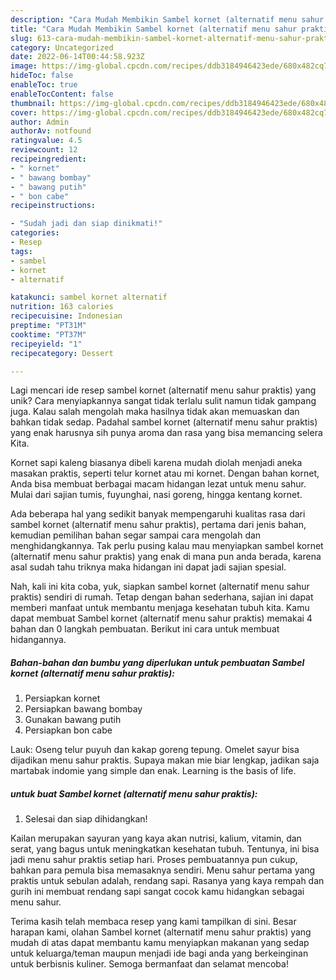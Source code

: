 ```yaml
---
description: "Cara Mudah Membikin Sambel kornet (alternatif menu sahur praktis) yang Mantap"
title: "Cara Mudah Membikin Sambel kornet (alternatif menu sahur praktis) yang Mantap"
slug: 613-cara-mudah-membikin-sambel-kornet-alternatif-menu-sahur-praktis-yang-mantap
category: Uncategorized
date: 2022-06-14T00:44:58.923Z
image: https://img-global.cpcdn.com/recipes/ddb3184946423ede/680x482cq70/sambel-kornet-alternatif-menu-sahur-praktis-foto-resep-utama.jpg
hideToc: false
enableToc: true
enableTocContent: false
thumbnail: https://img-global.cpcdn.com/recipes/ddb3184946423ede/680x482cq70/sambel-kornet-alternatif-menu-sahur-praktis-foto-resep-utama.jpg
cover: https://img-global.cpcdn.com/recipes/ddb3184946423ede/680x482cq70/sambel-kornet-alternatif-menu-sahur-praktis-foto-resep-utama.jpg
author: Admin
authorAv: notfound
ratingvalue: 4.5
reviewcount: 12
recipeingredient:
- " kornet"
- " bawang bombay"
- " bawang putih"
- " bon cabe"
recipeinstructions:

- "Sudah jadi dan siap dinikmati!"
categories:
- Resep
tags:
- sambel
- kornet
- alternatif

katakunci: sambel kornet alternatif 
nutrition: 163 calories
recipecuisine: Indonesian
preptime: "PT31M"
cooktime: "PT37M"
recipeyield: "1"
recipecategory: Dessert

---
```





Lagi mencari ide resep sambel kornet (alternatif menu sahur praktis) yang unik? Cara menyiapkannya sangat tidak terlalu sulit namun tidak gampang juga. Kalau salah mengolah maka hasilnya tidak akan memuaskan dan bahkan tidak sedap. Padahal sambel kornet (alternatif menu sahur praktis) yang enak harusnya sih punya aroma dan rasa yang bisa memancing selera Kita.





Kornet sapi kaleng biasanya dibeli karena mudah diolah menjadi aneka masakan praktis, seperti telur kornet atau mi kornet. Dengan bahan kornet, Anda bisa membuat berbagai macam hidangan lezat untuk menu sahur. Mulai dari sajian tumis, fuyunghai, nasi goreng, hingga kentang kornet.

Ada beberapa hal yang sedikit banyak mempengaruhi kualitas rasa dari sambel kornet (alternatif menu sahur praktis), pertama dari jenis bahan, kemudian pemilihan bahan segar sampai cara mengolah dan menghidangkannya. Tak perlu pusing kalau mau menyiapkan sambel kornet (alternatif menu sahur praktis) yang enak di mana pun anda berada, karena asal sudah tahu triknya maka hidangan ini dapat jadi sajian spesial.






Nah, kali ini kita coba, yuk, siapkan sambel kornet (alternatif menu sahur praktis) sendiri di rumah. Tetap dengan bahan sederhana, sajian ini dapat memberi manfaat untuk membantu menjaga kesehatan tubuh kita. Kamu dapat membuat Sambel kornet (alternatif menu sahur praktis) memakai 4 bahan dan 0 langkah pembuatan. Berikut ini cara untuk membuat hidangannya.

<!--inarticleads1-->

##### Bahan-bahan dan bumbu yang diperlukan untuk pembuatan Sambel kornet (alternatif menu sahur praktis):

1. Persiapkan  kornet
1. Persiapkan  bawang bombay
1. Gunakan  bawang putih
1. Persiapkan  bon cabe


Lauk: Oseng telur puyuh dan kakap goreng tepung. Omelet sayur bisa dijadikan menu sahur praktis. Supaya makan mie biar lengkap, jadikan saja martabak indomie yang simple dan enak. Learning is the basis of life. 

<!--inarticleads2-->

#####  untuk buat Sambel kornet (alternatif menu sahur praktis):


1. Selesai dan siap dihidangkan!

Kailan merupakan sayuran yang kaya akan nutrisi, kalium, vitamin, dan serat, yang bagus untuk meningkatkan kesehatan tubuh. Tentunya, ini bisa jadi menu sahur praktis setiap hari. Proses pembuatannya pun cukup, bahkan para pemula bisa memasaknya sendiri. Menu sahur pertama yang praktis untuk sebulan adalah, rendang sapi. Rasanya yang kaya rempah dan gurih ini membuat rendang sapi sangat cocok kamu hidangkan sebagai menu sahur. 

Terima kasih telah membaca resep yang kami tampilkan di sini. Besar harapan kami, olahan Sambel kornet (alternatif menu sahur praktis) yang mudah di atas dapat membantu kamu menyiapkan makanan yang sedap untuk keluarga/teman maupun menjadi ide bagi anda yang berkeinginan untuk berbisnis kuliner. Semoga bermanfaat dan selamat mencoba!

